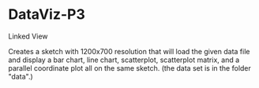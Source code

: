 # DataViz-P3
Linked View

Creates a sketch with 1200x700 resolution that will load the given data file and display a bar chart, line chart, scatterplot, scatterplot matrix, and a parallel coordinate plot all on the same sketch. (the data set is in the folder "data".)

